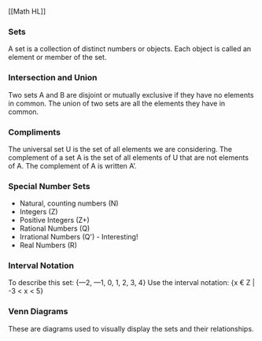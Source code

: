 [[Math HL]]
### Sets
A set is a collection of distinct numbers or objects. Each object is called an element or member of the set.

### Intersection and Union
Two sets A and B are disjoint or mutually exclusive if they have no elements in common.
The union of two sets are all the elements they have in common.

### Compliments
The universal set U is the set of all elements we are considering.
The complement of a set A is the set of all elements of U that are not elements of A. The complement of A is written A’.

### Special Number Sets
- Natural, counting numbers (N)
- Integers (Z)
- Positive Integers (Z+)
- Rational Numbers (Q)
- Irrational Numbers (Q') - Interesting!
- Real Numbers (R)

### Interval Notation
To describe this set: {—2, —1, 0, 1, 2, 3, 4}
Use the interval notation: {x € Z | -3 < x < 5}

### Venn Diagrams
These are diagrams used to visually display the sets and their relationships.